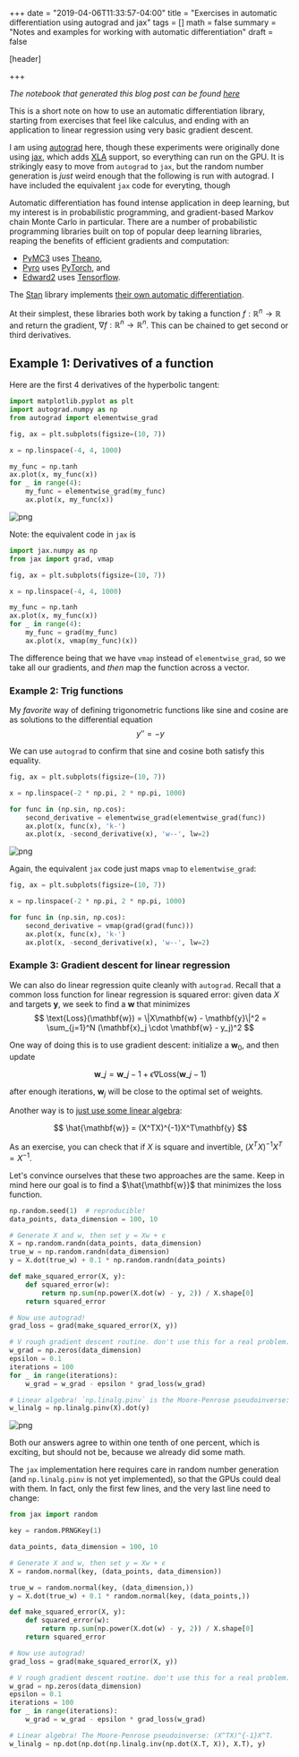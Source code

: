 
+++
date = "2019-04-06T11:33:57-04:00"
title = "Exercises in automatic differentiation using autograd and jax"
tags = []
math = false
summary = "Notes and examples for working with automatic differentiation"
draft = false

[header]

+++

_The notebook that generated this blog post can be found [here](https://gist.github.com/ColCarroll/01e3056515bcdceffa9e4c0027dcd45f)_

This is a short note on how to use an automatic differentiation library, starting from exercises that feel like calculus, and ending with an application to linear regression using very basic gradient descent.

I am using [autograd](https://github.com/HIPS/autograd) here, though these experiments were originally done using [jax](https://github.com/google/jax), which adds [XLA](https://github.com/tensorflow/tensorflow/blob/master/tensorflow/compiler/xla/g3doc/overview.md) support, so everything can run on the GPU. It is strikingly easy to move from `autograd` to `jax`, but the random number generation is _just_ weird enough that the following is run with autograd. I have included the equivalent `jax` code for everyting, though

Automatic differentiation has found intense application in deep learning, but my interest is in probabilistic programming, and gradient-based Markov chain Monte Carlo in particular. There are a number of probabilistic programming libraries built on top of popular deep learning libraries, reaping the benefits of efficient gradients and computation:
- [PyMC3](https://pymc.io/) uses [Theano](https://github.com/theano/theano),
- [Pyro](http://pyro.ai/) uses [PyTorch](https://pytorch.org/), and
- [Edward2](https://www.tensorflow.org/probability/api_docs/python/tfp/edward2) uses [Tensorflow](https://www.tensorflow.org/probability/).

The [Stan](https://mc-stan.org/) library implements [their own automatic differentiation](https://arxiv.org/abs/1509.07164).

At their simplest, these libraries both work by taking a function $f: \mathbb{R}^n \rightarrow \mathbb{R}$ and return the gradient, $\nabla f: \mathbb{R}^n \rightarrow \mathbb{R}^n$. This can be chained to get second or third derivatives.

## Example 1: Derivatives of a function

Here are the first 4 derivatives of the hyperbolic tangent:

```python
import matplotlib.pyplot as plt
import autograd.numpy as np
from autograd import elementwise_grad

fig, ax = plt.subplots(figsize=(10, 7))

x = np.linspace(-4, 4, 1000)

my_func = np.tanh
ax.plot(x, my_func(x))
for _ in range(4):
    my_func = elementwise_grad(my_func)
    ax.plot(x, my_func(x))
```

![png](/img/autograd_blog_files/autograd_blog_3_0.png)

Note: the equivalent code in `jax` is

```python
import jax.numpy as np
from jax import grad, vmap

fig, ax = plt.subplots(figsize=(10, 7))

x = np.linspace(-4, 4, 1000)

my_func = np.tanh
ax.plot(x, my_func(x))
for _ in range(4):
    my_func = grad(my_func)
    ax.plot(x, vmap(my_func)(x))
```

The difference being that we have `vmap` instead of `elementwise_grad`, so we take all our gradients, and _then_ map the function across a vector.

### Example 2: Trig functions

My _favorite_ way of defining trigonometric functions like sine and cosine are as solutions to the differential equation
$$
y'' = -y
$$

We can use `autograd` to confirm that sine and cosine both satisfy this equality.


```python
fig, ax = plt.subplots(figsize=(10, 7))

x = np.linspace(-2 * np.pi, 2 * np.pi, 1000)

for func in (np.sin, np.cos):
    second_derivative = elementwise_grad(elementwise_grad(func))
    ax.plot(x, func(x), 'k-')
    ax.plot(x, -second_derivative(x), 'w--', lw=2)
```

![png](/img/autograd_blog_files/autograd_blog_6_0.png)

Again, the equivalent `jax` code just maps `vmap` to `elementwise_grad`:

```python
fig, ax = plt.subplots(figsize=(10, 7))

x = np.linspace(-2 * np.pi, 2 * np.pi, 1000)

for func in (np.sin, np.cos):
    second_derivative = vmap(grad(grad(func)))
    ax.plot(x, func(x), 'k-')
    ax.plot(x, -second_derivative(x), 'w--', lw=2)
```

### Example 3: Gradient descent for linear regression

We can also do linear regression quite cleanly with `autograd`. Recall that a common loss function for linear regression is squared error: given data $X$ and targets $\mathbf{y}$, we seek to find a $\mathbf{w}$ that minimizes
$$
\text{Loss}(\mathbf{w}) = \|X\mathbf{w} - \mathbf{y}\|^2 = \sum_{j=1}^N (\mathbf{x}_j \cdot \mathbf{w} - y_j)^2
$$

One way of doing this is to use gradient descent: initialize a $\mathbf{w}_0$, and then update

$$
\mathbf{w}\_j = \mathbf{w}\_{j - 1} + \epsilon \nabla \text{Loss}(\mathbf{w}\_{j - 1})
$$

after enough iterations, $\mathbf{w}_j$ will be close to the optimal set of weights.

Another way is to [just use some linear algebra](https://en.wikipedia.org/wiki/Moore%E2%80%93Penrose_inverse):

$$
\hat{\mathbf{w}} = (X^TX)^{-1}X^T\mathbf{y}
$$

As an exercise, you can check that if $X$ is square and invertible, $(X^TX)^{-1}X^T = X^{-1}$.

Let's convince ourselves that these two approaches are the same. Keep in mind here our goal is to find a $\hat{\mathbf{w}}$ that minimizes the loss function.

```python
np.random.seed(1)  # reproducible!
data_points, data_dimension = 100, 10

# Generate X and w, then set y = Xw + ϵ
X = np.random.randn(data_points, data_dimension)
true_w = np.random.randn(data_dimension)
y = X.dot(true_w) + 0.1 * np.random.randn(data_points)

def make_squared_error(X, y):
    def squared_error(w):
        return np.sum(np.power(X.dot(w) - y, 2)) / X.shape[0]
    return squared_error

# Now use autograd!
grad_loss = grad(make_squared_error(X, y))

# V rough gradient descent routine. don't use this for a real problem.
w_grad = np.zeros(data_dimension)
epsilon = 0.1
iterations = 100
for _ in range(iterations):
    w_grad = w_grad - epsilon * grad_loss(w_grad)

# Linear algebra! `np.linalg.pinv` is the Moore-Penrose pseudoinverse: (X^TX)^{-1}X^T.
w_linalg = np.linalg.pinv(X).dot(y)
```

![png](/img/autograd_blog_files/autograd_blog_10_0.png)


Both our answers agree to within one tenth of one percent, which is exciting, but should not be, because we already did some math.

The `jax` implementation here requires care in random number generation (and `np.linalg.pinv` is not yet implemented), so that the GPUs could deal with them. In fact, only the first few lines, and the very last line need to change:

```python
from jax import random

key = random.PRNGKey(1)

data_points, data_dimension = 100, 10

# Generate X and w, then set y = Xw + ϵ
X = random.normal(key, (data_points, data_dimension))

true_w = random.normal(key, (data_dimension,))
y = X.dot(true_w) + 0.1 * random.normal(key, (data_points,))

def make_squared_error(X, y):
    def squared_error(w):
        return np.sum(np.power(X.dot(w) - y, 2)) / X.shape[0]
    return squared_error

# Now use autograd!
grad_loss = grad(make_squared_error(X, y))

# V rough gradient descent routine. don't use this for a real problem.
w_grad = np.zeros(data_dimension)
epsilon = 0.1
iterations = 100
for _ in range(iterations):
    w_grad = w_grad - epsilon * grad_loss(w_grad)

# Linear algebra! The Moore-Penrose pseudoinverse: (X^TX)^{-1}X^T.
w_linalg = np.dot(np.dot(np.linalg.inv(np.dot(X.T, X)), X.T), y)
```

